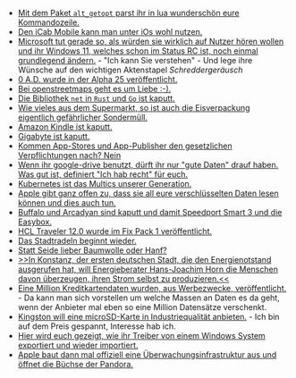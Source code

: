 * [Mit dem Paket `alt_getopt` parst ihr in lua wunderschön eure Kommandozeile.](https://opensource.com/article/21/8/parsing-commands-lua)
* [Den iCab Mobile kann man unter iOs wohl nutzen.](https://www.kuketz-blog.de/icab-mobile-datensendeverhalten-ios-app-browser-check-teil18/)
* [Microsoft tut gerade so, als würden sie wirklich auf Nutzer hören wollen und ihr Windows 11, welches schon im Status RC ist, noch einmal grundlegend ändern.](https://www.bleepingcomputer.com/news/microsoft/windows-11-is-coming-soon-but-users-want-these-features-back/) - "Ich kann Sie verstehen" - Und lege ihre Wünsche auf den wichtigen Aktenstapel *Schreddergeräusch*
* [0 A.D. wurde in der Alpha 25 veröffentlicht.](https://www.phoronix.com/scan.php?page=news_item&px=0-AD-Alpha-25)
* [Bei openstreetmaps geht es um Liebe :-).](https://opensource.com/article/21/8/openstreetmap)
* [Die Bibliothek `net` in `Rust` und `Go` ist kaputt.](https://www.bleepingcomputer.com/news/security/go-rust-net-library-affected-by-critical-ip-address-validation-vulnerability/)
* [Wie vieles aus dem Supermarkt, so ist auch die Eisverpackung eigentlich gefährlicher Sondermüll.](https://www.sonnenseite.com/de/tipps/eisverpackungen-nicht-weiterverwenden/)
* [Amazon Kindle ist kaputt.](https://www.borncity.com/blog/2021/08/06/amazon-kindle-sicherheitslcke-ermglichte-amazon-kontenbernahme/)
* [Gigabyte ist kaputt.](https://www.bleepingcomputer.com/news/security/computer-hardware-giant-gigabyte-hit-by-ransomexx-ransomware/)
* [Kommen App-Stores und App-Publisher den gesetzlichen Verpflichtungen nach? Nein](https://www.kuketz-blog.de/bundeskartellamt-sektoruntersuchung-mobile-apps/)
* [Wenn ihr google-drive benutzt, dürft ihr nur "gute Daten" drauf haben. Was gut ist, definiert "Ich hab recht" für euch.](http://n-gate.com/hackernews/2021/07/21/0/)
* [Kubernetes ist das Multics unserer Generation.](http://n-gate.com/hackernews/2021/07/21/0/)
* [Apple gibt ganz offen zu, dass sie all eure verschlüsselten Daten lesen können und dies auch tun.](https://blog.fefe.de/?ts=9fee3280)
* [Buffalo und Arcadyan sind kaputt und damit Speedport Smart 3 und die Easybox.](https://blog.fefe.de/?ts=9ff3e839)
* [HCL Traveler 12.0 wurde im Fix Pack 1 veröffentlicht.](https://n-komm.de/hcl-traveler-12-0-fix-pack-1-erschienen/)
* [Das Stadtradeln beginnt wieder.](https://www.stadtradeln.de/freiberg-sachsen)
* [Statt Seide lieber Baumwolle oder Hanf?](https://www.careelite.de/ist-seide-vegan-nachhaltig/)
* [>>In Konstanz, der ersten deutschen Stadt, die den Energienotstand ausgerufen hat, will Energieberater Hans-Joachim Horn die Menschen davon überzeugen, ihren Strom selbst zu produzieren.<<](https://www.sonnenseite.com/de/tipps/welchen-preis-zahlen-wir-fuer-die-energiewende/)
* [Eine Million Kreditkartendaten wurden, aus Werbezwecke, veröffentlicht.](https://www.bleepingcomputer.com/news/security/one-million-stolen-credit-cards-leaked-to-promote-carding-market/) - Da kann man sich vorstellen um welche Massen an Daten es da geht, wenn der Anbieter mal eben so eine Million Datensätze verschenkt.
* [Kingston will eine microSD-Karte in Industriequalität anbieten.](https://www.borncity.com/blog/2021/08/10/industrial-microsd-von-kingston/) - Ich bin auf dem Preis gespannt, Interesse hab ich.
* [Hier wird euch gezeigt, wie ihr Treiber von einem Windows System exportiert und wieder importiert.](https://www.borncity.com/blog/2021/08/10/treiber-unter-windows-in-ordner-exportieren-und-wieder-importieren/)
* [Apple baut dann mal offiziell eine Überwachungsinfrastruktur aus und öffnet die Büchse der Pandora.](https://netzpolitik.org/2021/privatsphaere-apple-faellt-um/)
